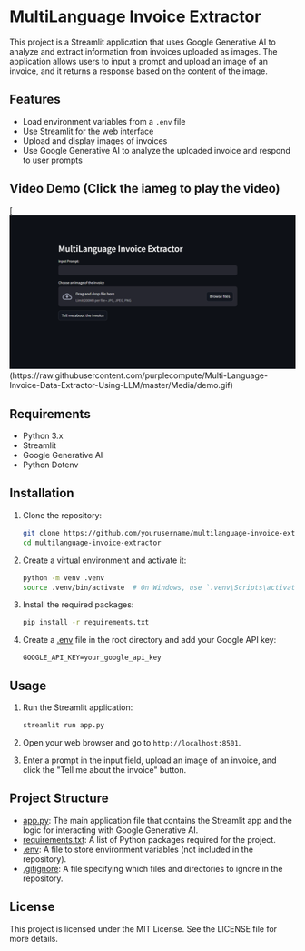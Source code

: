 # MultiLanguage Invoice Extractor

This project is a Streamlit application that uses Google Generative AI to analyze and extract information from invoices uploaded as images. The application allows users to input a prompt and upload an image of an invoice, and it returns a response based on the content of the image.

## Features

- Load environment variables from a `.env` file
- Use Streamlit for the web interface
- Upload and display images of invoices
- Use Google Generative AI to analyze the uploaded invoice and respond to user prompts

## Video Demo (Click the iameg to play the video)



[![Watch the video](https://raw.githubusercontent.com/purplecompute/Multi-Language-Invoice-Data-Extractor-Using-LLM/master/Media/Thumbnail_(Project_Demo).png)(https://raw.githubusercontent.com/purplecompute/Multi-Language-Invoice-Data-Extractor-Using-LLM/master/Media/demo.gif)
<!--(https://www.youtube.com/watch?v=snO5P9_n16E)-->

## Requirements

- Python 3.x
- Streamlit
- Google Generative AI
- Python Dotenv

## Installation

1. Clone the repository:
    ```sh
    git clone https://github.com/yourusername/multilanguage-invoice-extractor.git
    cd multilanguage-invoice-extractor
    ```

2. Create a virtual environment and activate it:
    ```sh
    python -m venv .venv
    source .venv/bin/activate  # On Windows, use `.venv\Scripts\activate`
    ```

3. Install the required packages:
    ```sh
    pip install -r requirements.txt
    ```

4. Create a [.env](http://_vscodecontentref_/0) file in the root directory and add your Google API key:
    ```env
    GOOGLE_API_KEY=your_google_api_key
    ```

## Usage

1. Run the Streamlit application:
    ```sh
    streamlit run app.py
    ```

2. Open your web browser and go to `http://localhost:8501`.

3. Enter a prompt in the input field, upload an image of an invoice, and click the "Tell me about the invoice" button.

## Project Structure

- [app.py](http://_vscodecontentref_/1): The main application file that contains the Streamlit app and the logic for interacting with Google Generative AI.
- [requirements.txt](http://_vscodecontentref_/2): A list of Python packages required for the project.
- [.env](http://_vscodecontentref_/3): A file to store environment variables (not included in the repository).
- [.gitignore](http://_vscodecontentref_/4): A file specifying which files and directories to ignore in the repository.

## License

This project is licensed under the MIT License. See the LICENSE file for more details.
